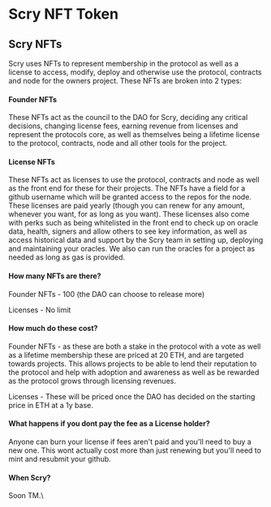 # Scry NFT Token

## Scry NFTs

Scry uses NFTs to represent membership in the protocol as well as a license to access, modify, deploy and otherwise use the protocol, contracts and node for the owners project. These NFTs are broken into 2 types:

#### Founder NFTs

These NFTs act as the council to the DAO for Scry, deciding any critical decisions, changing license fees, earning revenue from licenses and represent the protocols core, as well as themselves being a lifetime license to the protocol, contracts, node and all other tools for the project.&#x20;

#### License NFTs

These NFTs act as licenses to use the protocol, contracts and node as well as the front end for these for their projects. The NFTs have a field for a github username which will be granted access to the repos for the node. These licenses are paid yearly (though you can renew for any amount, whenever you want, for as long as you want). These licenses also come with perks such as being whitelisted in the front end to check up on oracle data, health, signers and allow others to see key information, as well as access historical data and support by the Scry team in setting up, deploying and maintaining your oracles. We also can run the oracles for a project as needed as long as gas is provided.

#### How many NFTs are there?

Founder NFTs - 100 (the DAO can choose to release more)

Licenses - No limit

#### How much do these cost?

Founder NFTs - as these are both a stake in the protocol with a vote as well as a lifetime membership these are priced at 20 ETH, and are targeted towards projects. This allows projects to be able to lend their reputation to the protocol and help with adoption and awareness as well as be rewarded as the protocol grows through licensing revenues.

Licenses - These will be priced once the DAO has decided on the starting price in ETH at a 1y base.&#x20;

#### What happens if you dont pay the fee as a License holder?

Anyone can burn your license if fees aren't paid and you'll need to buy a new one. This wont actually cost more than just renewing but you'll need to mint and resubmit your github.

#### When Scry?

Soon TM.\

